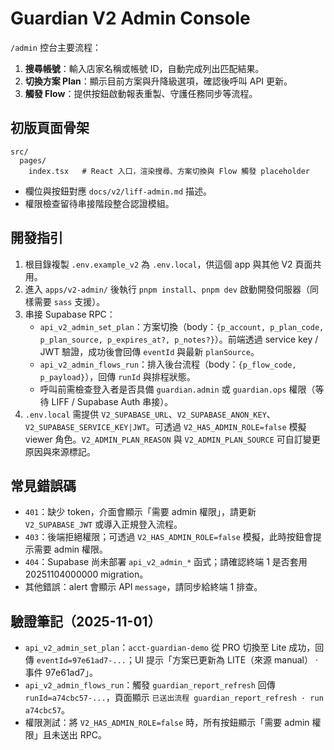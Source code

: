 # Guardian V2 Admin Console

`/admin` 控台主要流程：
1. **搜尋帳號**：輸入店家名稱或帳號 ID，自動完成列出匹配結果。
2. **切換方案 Plan**：顯示目前方案與升降級選項，確認後呼叫 API 更新。
3. **觸發 Flow**：提供按鈕啟動報表重製、守護任務同步等流程。

## 初版頁面骨架

```
src/
  pages/
    index.tsx   # React 入口，渲染搜尋、方案切換與 Flow 觸發 placeholder
```

- 欄位與按鈕對應 `docs/v2/liff-admin.md` 描述。
- 權限檢查留待串接階段整合認證模組。

## 開發指引

1. 根目錄複製 `.env.example_v2` 為 `.env.local`，供這個 app 與其他 V2 頁面共用。
2. 進入 `apps/v2-admin/` 後執行 `pnpm install`、`pnpm dev` 啟動開發伺服器（同樣需要 `sass` 支援）。
3. 串接 Supabase RPC：
   - `api_v2_admin_set_plan`：方案切換（body：`{p_account, p_plan_code, p_plan_source, p_expires_at?, p_notes?}`）。前端透過 service key / JWT 驗證，成功後會回傳 `eventId` 與最新 `planSource`。
   - `api_v2_admin_flows_run`：排入後台流程（body：`{p_flow_code, p_payload}`），回傳 `runId` 與排程狀態。
   - 呼叫前需檢查登入者是否具備 `guardian.admin` 或 `guardian.ops` 權限（等待 LIFF / Supabase Auth 串接）。
4. `.env.local` 需提供 `V2_SUPABASE_URL`、`V2_SUPABASE_ANON_KEY`、`V2_SUPABASE_SERVICE_KEY|JWT`。可透過 `V2_HAS_ADMIN_ROLE=false` 模擬 viewer 角色。`V2_ADMIN_PLAN_REASON` 與 `V2_ADMIN_PLAN_SOURCE` 可自訂變更原因與來源標記。

## 常見錯誤碼
- `401`：缺少 token，介面會顯示「需要 admin 權限」，請更新 `V2_SUPABASE_JWT` 或導入正規登入流程。
- `403`：後端拒絕權限；可透過 `V2_HAS_ADMIN_ROLE=false` 模擬，此時按鈕會提示需要 admin 權限。
- `404`：Supabase 尚未部署 `api_v2_admin_*` 函式；請確認終端 1 是否套用 20251104000000 migration。
- 其他錯誤：alert 會顯示 API `message`，請同步給終端 1 排查。

## 驗證筆記（2025-11-01）
- `api_v2_admin_set_plan`：`acct-guardian-demo` 從 PRO 切換至 Lite 成功，回傳 `eventId=97e61ad7-...`；UI 提示「方案已更新為 LITE（來源 manual） · 事件 97e61ad7」。
- `api_v2_admin_flows_run`：觸發 `guardian_report_refresh` 回傳 `runId=a74cbc57-...`，頁面顯示 `已送出流程 guardian_report_refresh · run a74cbc57`。
- 權限測試：將 `V2_HAS_ADMIN_ROLE=false` 時，所有按鈕顯示「需要 admin 權限」且未送出 RPC。
